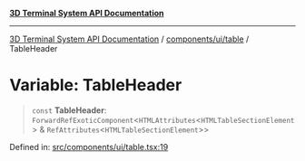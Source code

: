 [**3D Terminal System API Documentation**](../../../../README.md)

***

[3D Terminal System API Documentation](../../../../README.md) / [components/ui/table](../README.md) / TableHeader

# Variable: TableHeader

> `const` **TableHeader**: `ForwardRefExoticComponent`\<`HTMLAttributes`\<`HTMLTableSectionElement`\> & `RefAttributes`\<`HTMLTableSectionElement`\>\>

Defined in: [src/components/ui/table.tsx:19](https://github.com/Dicommunitas/ThreeJS_Terminal_3D/blob/7e8c963a689af2f4b56042f0dd4bd67cbf96b13b/src/components/ui/table.tsx#L19)
